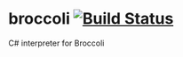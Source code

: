 # broccoli [![Build Status](https://travis-ci.org/broccoli-lang/broccoli.svg?branch=master)](https://travis-ci.org/broccoli-lang/broccoli)

C# interpreter for Broccoli
